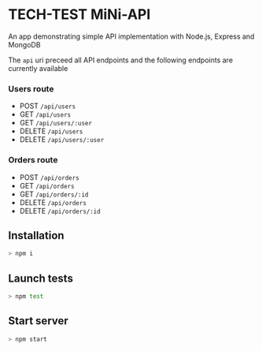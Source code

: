 # TECH-TEST MiNi-API

An app demonstrating simple API implementation with Node.js, Express and MongoDB

The `api` uri preceed all API endpoints and the following endpoints are currently available

### Users route

- POST `/api/users`
- GET `/api/users`
- GET `/api/users/:user`
- DELETE `/api/users`
- DELETE `/api/users/:user`

### Orders route

- POST `/api/orders`
- GET `/api/orders`
- GET `/api/orders/:id`
- DELETE `/api/orders`
- DELETE `/api/orders/:id`

## Installation

```bash
> npm i
```

## Launch tests

```bash
> npm test
```

## Start server

```bash
> npm start
```
